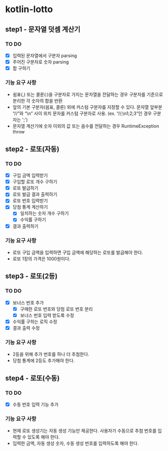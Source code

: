 # kotlin-lotto

## step1 - 문자열 덧셈 계산기

### TO DO

- [X] 입력된 문자열에서 구분자 parsing
- [X] 주어진 구분자로 숫자 parsing
- [X] 합 구하기

### 기능 요구 사항

* 쉼표(,) 또는 콜론(:)을 구분자로 가지는 문자열을 전달하는 경우 구분자를 기준으로 분리한 각 숫자의 합을 반환
* 앞의 기본 구분자(쉼표, 콜론) 외에 커스텀 구분자를 지정할 수 있다. 문자열 앞부분 “//”와 “\n” 사이 위치 문자를 커스텀 구분자로 사용. (ex. “//;\n1;2;3”인 경우 구분자는 ';')
* 문자열 계산기에 숫자 이외의 값 또는 음수를 전달하는 경우 RuntimeException throw

## step2 - 로또(자동)

### TO DO

- [X] 구입 금액 입력받기
- [X] 구입할 로또 개수 구하기
- [X] 로또 발급하기
- [X] 로또 발급 결과 출력하기
- [X] 로또 번호 입력받기
- [X] 당첨 통계 계산하기
    - [X] 일치하는 숫자 개수 구하기
    - [X] 수익률 구하기
- [X] 결과 출력하기

### 기능 요구 사항

* 로또 구입 금액을 입력하면 구입 금액에 해당하는 로또를 발급해야 한다.
* 로또 1장의 가격은 1000원이다.

## step3 - 로또(2등)

### TO DO

- [X] 보너스 번호 추가
    - [X] 구매한 로또 번호와 당첨 로또 번호 분리
    - [X] 보너스 번호 입력 받도록 수정
- [X] 수익률 구하는 로직 수정
- [X] 결과 출력 수정

### 기능 요구 사항

* 2등을 위해 추가 번호를 하나 더 추첨한다.
* 당첨 통계에 2등도 추가해야 한다.

## step4 - 로또(수동)

### TO DO

- [X] 수동 번호 입력 기능 추가

### 기능 요구 사항

* 현재 로또 생성기는 자동 생성 기능만 제공한다. 사용자가 수동으로 추첨 번호를 입력할 수 있도록 해야 한다.
* 입력한 금액, 자동 생성 숫자, 수동 생성 번호를 입력하도록 해야 한다.
